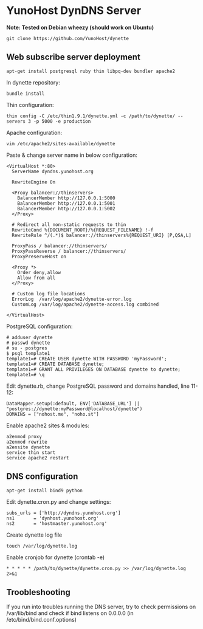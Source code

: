 YunoHost DynDNS Server
======================


**Note: Tested on Debian wheezy (should work on Ubuntu)**

```
git clone https://github.com/YunoHost/dynette
```


Web subscribe server deployment
-------------------------------
```
apt-get install postgresql ruby thin libpq-dev bundler apache2
```

In dynette repository:
```
bundle install
```

Thin configuration:
```
thin config -C /etc/thin1.9.1/dynette.yml -c /path/to/dynette/ --servers 3 -p 5000 -e production
```

Apache configuration:
```
vim /etc/apache2/sites-available/dynette
```

Paste & change server name in below configuration:
```
<VirtualHost *:80>
  ServerName dyndns.yunohost.org

  RewriteEngine On

  <Proxy balancer://thinservers>
    BalancerMember http://127.0.0.1:5000
    BalancerMember http://127.0.0.1:5001
    BalancerMember http://127.0.0.1:5002
  </Proxy>

  # Redirect all non-static requests to thin
  RewriteCond %{DOCUMENT_ROOT}/%{REQUEST_FILENAME} !-f
  RewriteRule ^/(.*)$ balancer://thinservers%{REQUEST_URI} [P,QSA,L]

  ProxyPass / balancer://thinservers/
  ProxyPassReverse / balancer://thinservers/
  ProxyPreserveHost on

  <Proxy *>
    Order deny,allow
    Allow from all
  </Proxy>

  # Custom log file locations
  ErrorLog  /var/log/apache2/dynette-error.log
  CustomLog /var/log/apache2/dynette-access.log combined

</VirtualHost>
```

PostgreSQL configuration:
```
# adduser dynette
# passwd dynette
# su - postgres
$ psql template1
template1=# CREATE USER dynette WITH PASSWORD 'myPassword';
template1=# CREATE DATABASE dynette;
template1=# GRANT ALL PRIVILEGES ON DATABASE dynette to dynette;
template1=# \q
```

Edit dynette.rb, change PostgreSQL password and domains handled, line 11-12:
```
DataMapper.setup(:default, ENV['DATABASE_URL'] || "postgres://dynette:myPassword@localhost/dynette")
DOMAINS = ["nohost.me", "noho.st"]
```

Enable apache2 sites & modules:
```
a2enmod proxy
a2enmod rewrite
a2ensite dynette
service thin start
service apache2 restart
```


DNS configuration
-----------------

```
apt-get install bind9 python
```

Edit dynette.cron.py and change settings:
```
subs_urls = ['http://dyndns.yunohost.org']  
ns1       = 'dynhost.yunohost.org'          
ns2       = 'hostmaster.yunohost.org'
```

Create dynette log file
```
touch /var/log/dynette.log
```

Enable cronjob for dynette (crontab -e)
```
* * * * * /path/to/dynette/dynette.cron.py >> /var/log/dynette.log 2>&1
```


Troobleshooting
---------------

If you run into troubles running the DNS server, try to check permissions on /var/lib/bind and check if bind listens on 0.0.0.0 (in /etc/bind/bind.conf.options)
